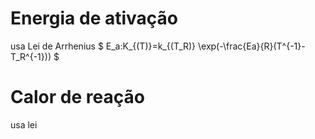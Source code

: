 # Energia de ativação
usa Lei de Arrhenius
$
 E_a:K_{(T)}=k_{(T_R)}
 \exp(-\frac{Ea}{R}(T^{-1}-T_R^{-1}))
$
# Calor de reação
usa lei